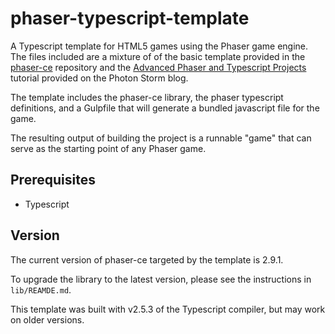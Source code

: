 # phaser-typescript-template
A Typescript template for HTML5 games using the Phaser game engine. The files included are a mixture of of the basic template provided in the [phaser-ce](https://github.com/photonstorm/phaser-ce) repository and the [Advanced Phaser and Typescript Projects](http://www.photonstorm.com/phaser/advanced-phaser-and-typescript-projects) tutorial provided on the Photon Storm blog.

The template includes the phaser-ce library, the phaser typescript definitions, and a Gulpfile that will generate a bundled javascript file for the game.

The resulting output of building the project is a runnable "game" that can serve as the starting point of any Phaser game.

## Prerequisites
* Typescript 

## Version
The current version of phaser-ce targeted by the template is 2.9.1.

To upgrade the library to the latest version, please see the instructions in `lib/REAMDE.md`.

This template was built with v2.5.3 of the Typescript compiler, but may work on older versions.

